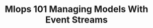 ---
title: "Mlops 101 Managing Models With Event Streams"
slug: "mlops-101-managing-models-with-event-streams"
draft: false
event_date: "2023-07-11"
image: "img/resources/webinars/mlops-101-managing-models-with-event-streams.webp"
name: "MLOps 101: A Fresh Approach to Managing Models with Event Streams "
description: |
    In data science, it's important to be able to reproduce and understand our results. However, storing and managing our data can be challenging, especially when using relational databases. These databases are great for everyday operations, but can make it difficult to reproduce our work accurately.

    When we deploy our models in real-world applications and APIs, the situation becomes even trickier. We need to keep our models up to date and ensure they make accurate predictions. Monitoring how models perform in production is crucial, but comparing models trained on different sets of data can be problematic, especially when dealing with high-dimensional data.

    In this tutorial, we introduce a fresh approach to managing data called event streams. Instead of thinking of data as fixed instances, we treat them as events that occur over time. This allows us to incorporate time into our datasets, even if they're not naturally ordered or time-series data. With event streams, we can modify, delete, filter outliers, and perform other operations on our training datasets reliably. Plus, we can seamlessly integrate new events and instances into our MLOps workflow.

    You'll learn how to:

    - Improve the management of your model training process
    - Store and access data using event streams
    - Enhance reproducibility and reliability in your work
    - Address issues related to dimensionality and model stability

    No prior knowledge of streaming data or eventing systems is necessary for this beginner-friendly tutorial on discovering how event streams can revolutionize your data storage and model training.
events: ['Webinar']
registration_link:
call_to_action:
video_link: https://www.youtube.com/embed/Otu0TIff5To?si=SDm1ZBVMZ1bnJ8p_
audio_link:
categories: ['Video']
presenters: ['Benjamin Bengfort', 'Rebecca Bilbro']
topics: ['MLOps', 'Event Streams', Data Science]
---